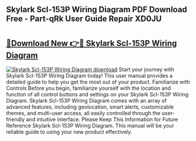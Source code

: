 ## Skylark Scl-153P Wiring Diagram PDF Download Free - Part-qRk User Guide Repair XD0JU

# <h2><a href="http://dfmot2a.blite.top/?on=Skylark+Scl-153P+Wiring+Diagram">🔗Download New 👉🔴 Skylark Scl-153P Wiring Diagram</a></h2>

[![Skylark Scl-153P Wiring Diagram download](https://i.imgur.com/lujVjoI.png)](http://dfmot2a.blite.top/?on=Skylark+Scl-153P+Wiring+Diagram)
Start your journey with Skylark Scl-153P Wiring Diagram today! This user manual provides a detailed guide to help you get the most out of your product. Familiarize with Controls Before you begin, familiarize yourself with the location and function of all control buttons and settings on your Skylark Scl-153P Wiring Diagram. Skylark Scl-153P Wiring Diagram comes with an array of advanced features, including geolocation, smart alerts, customizable themes, and multi-user access, all easily controlled through the user-friendly and intuitive interface. Please Keep This Information for Future Reference Skylark Scl-153P Wiring Diagram. This manual will be your reliable guide to using your new product effectively.
